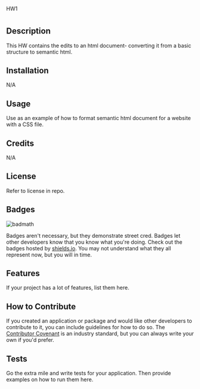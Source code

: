  HW1

# <HW1- Semantic HTML>

## Description

This HW contains the edits to an html document- converting it from a basic structure to semantic html. 

## Installation

N/A

## Usage

Use as an example of how to format semantic html document for a website with a CSS file. 

## Credits

N/A

## License

Refer to license in repo. 

## Badges

![badmath](https://img.shields.io/github/languages/top/nielsenjared/badmath)

Badges aren't necessary, but they demonstrate street cred. Badges let other developers know that you know what you're doing. Check out the badges hosted by [shields.io](https://shields.io/). You may not understand what they all represent now, but you will in time.

## Features

If your project has a lot of features, list them here.

## How to Contribute

If you created an application or package and would like other developers to contribute to it, you can include guidelines for how to do so. The [Contributor Covenant](https://www.contributor-covenant.org/) is an industry standard, but you can always write your own if you'd prefer.

## Tests

Go the extra mile and write tests for your application. Then provide examples on how to run them here.
